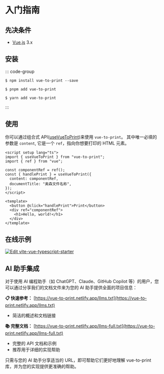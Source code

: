# 入门指南

## 先决条件

- [Vue.js](https://vuejs.org/) 3.x

## 安装

::: code-group

```shell [npm]
$ npm install vue-to-print --save
```

```shell [pnpm]
$ pnpm add vue-to-print
```

```shell [yarn]
$ yarn add vue-to-print
```

:::

## 使用

你可以通过组合式 API([useVueToPrint](basic-usage.md#print-using-hook-recommended))来使用 `vue-to-print`。
其中唯一必填的参数是 `content`, 它是一个 `ref`，指向你想要打印的 HTML 元素。

```vue {7}
<script setup lang="ts">
import { useVueToPrint } from "vue-to-print";
import { ref } from "vue";

const componentRef = ref();
const { handlePrint } = useVueToPrint({
  content: componentRef,
  documentTitle: "奥森文件名称",
});
</script>

<template>
  <button @click="handlePrint">Print</button>
  <div ref="componentRef">
    <h1>Hello, world!</h1>
  </div>
</template>
```

## 在线示例

[![Edit vite-vue-typescript-starter](https://codesandbox.io/static/img/play-codesandbox.svg)](https://codesandbox.io/p/devbox/github/siaikin/vue-to-print-example?embed=1)

## AI 助手集成

对于使用 AI 编程助手（如 ChatGPT、Claude、GitHub Copilot 等）的用户，您可以通过分享我们的文档文件来为您的 AI 助手提供全面的项目信息：

**📋 快速参考：** [https://vue-to-print.netlify.app/llms.txt](https://vue-to-print.netlify.app/llms.txt)
- 简洁的概述和文档链接

**📚 完整文档：** [https://vue-to-print.netlify.app/llms-full.txt](https://vue-to-print.netlify.app/llms-full.txt)  
- 完整的 API 文档和示例
- 推荐用于详细的实现帮助

只需与您的 AI 助手分享适当的 URL，即可帮助它们更好地理解 vue-to-print 库，并为您的实现提供更准确的帮助。
